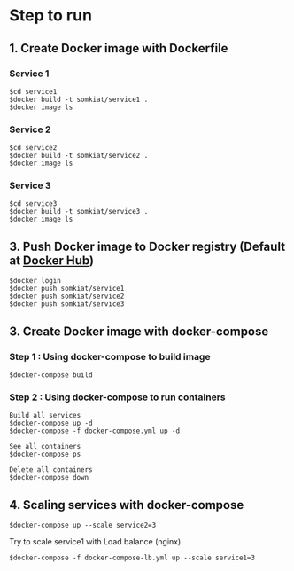 # Step to run 

## 1. Create Docker image with Dockerfile

### Service 1
```
$cd service1
$docker build -t somkiat/service1 .
$docker image ls
```

### Service 2
```
$cd service2
$docker build -t somkiat/service2 .
$docker image ls
```

### Service 3
```
$cd service3
$docker build -t somkiat/service3 .
$docker image ls
```

## 3. Push Docker image to Docker registry (Default at [Docker Hub](https://hub.docker.com/))

```
$docker login
$docker push somkiat/service1
$docker push somkiat/service2
$docker push somkiat/service3
```

## 3. Create Docker image with docker-compose

### Step 1 : Using docker-compose to build image
```
$docker-compose build
```

### Step 2 : Using docker-compose to run containers
```
Build all services
$docker-compose up -d
$docker-compose -f docker-compose.yml up -d

See all containers
$docker-compose ps

Delete all containers
$docker-compose down
```

## 4. Scaling services with docker-compose

```
$docker-compose up --scale service2=3
```

Try to scale service1 with Load balance (nginx)

```
$docker-compose -f docker-compose-lb.yml up --scale service1=3
```